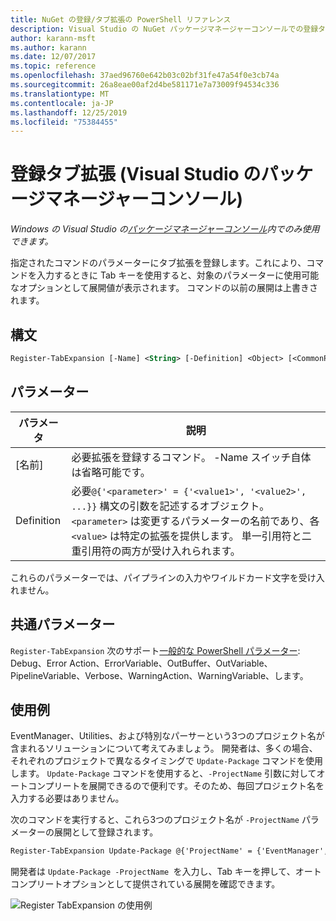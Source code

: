 ```yaml
---
title: NuGet の登録/タブ拡張の PowerShell リファレンス
description: Visual Studio の NuGet パッケージマネージャーコンソールでの登録タブ拡張 PowerShell コマンドのリファレンスです。
author: karann-msft
ms.author: karann
ms.date: 12/07/2017
ms.topic: reference
ms.openlocfilehash: 37aed96760e642b03c02bf31fe47a54f0e3cb74a
ms.sourcegitcommit: 26a8eae00af2d4be581171e7a73009f94534c336
ms.translationtype: MT
ms.contentlocale: ja-JP
ms.lasthandoff: 12/25/2019
ms.locfileid: "75384455"
---
```

# <a name="register-tabexpansion-package-manager-console-in-visual-studio"></a>登録タブ拡張 (Visual Studio のパッケージマネージャーコンソール)

*Windows の Visual Studio の[パッケージマネージャーコンソール](../../consume-packages/install-use-packages-powershell.md)内でのみ使用できます。*

指定されたコマンドのパラメーターにタブ拡張を登録します。これにより、コマンドを入力するときに Tab キーを使用すると、対象のパラメーターに使用可能なオプションとして展開値が表示されます。 コマンドの以前の展開は上書きされます。

## <a name="syntax"></a>構文

```ps
Register-TabExpansion [-Name] <String> [-Definition] <Object> [<CommonParameters>]
```

## <a name="parameters"></a>パラメーター

| パラメータ | 説明 |
| --- | --- |
| [名前] | 必要拡張を登録するコマンド。 -Name スイッチ自体は省略可能です。 |
| Definition | 必要`@{'<parameter>' = {'<value1>', '<value2>', ...}}` 構文の引数を記述するオブジェクト。 `<parameter>` は変更するパラメーターの名前であり、各 `<value>` は特定の拡張を提供します。 単一引用符と二重引用符の両方が受け入れられます。 |

これらのパラメーターでは、パイプラインの入力やワイルドカード文字を受け入れません。

## <a name="common-parameters"></a>共通パラメーター

`Register-TabExpansion` 次のサポート[一般的な PowerShell パラメーター](https://go.microsoft.com/fwlink/?LinkID=113216): Debug、Error Action、ErrorVariable、OutBuffer、OutVariable、PipelineVariable、Verbose、WarningAction、WarningVariable、します。

## <a name="examples"></a>使用例

EventManager、Utilities、および特別なパーサーという3つのプロジェクト名が含まれるソリューションについて考えてみましょう。 開発者は、多くの場合、それぞれのプロジェクトで異なるタイミングで `Update-Package` コマンドを使用します。 `Update-Package` コマンドを使用すると、`-ProjectName` 引数に対してオートコンプリートを展開できるので便利です。そのため、毎回プロジェクト名を入力する必要はありません。 

次のコマンドを実行すると、これら3つのプロジェクト名が `-ProjectName` パラメーターの展開として登録されます。

```ps
Register-TabExpansion Update-Package @{'ProjectName' = {'EventManager', 'Utilities', 'SpecialParser'}}    
```

開発者は `Update-Package -ProjectName `を入力し、Tab キーを押して、オートコンプリートオプションとして提供されている展開を確認できます。

![Register TabExpansion の使用例](media/Register-TabExpansion-Example.png)
